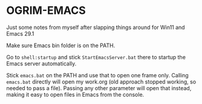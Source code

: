 # OGRIM-EMACS

Just some notes from myself after slapping things around for Win11 and Emacs 29.1

Make sure Emacs bin folder is on the PATH.

Go to `shell:startup` and stick `StartEmacsServer.bat` there to startup the Emacs server automatically.

Stick `emacs.bat` on the PATH and use that to open one frame only. Calling `emacs.bat` directly will open my work.org (old approach stopped working, so needed to pass a file). Passing any other parameter will open that instead, making it easy to open files in Emacs from the console.
